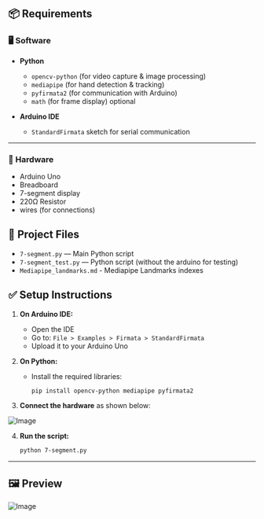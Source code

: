 ## 📦 Requirements
### 🖥️ Software
- **Python**  
  - `opencv-python` (for video capture & image processing)  
  - `mediapipe` (for hand detection & tracking)  
  - `pyfirmata2` (for communication with Arduino)
  - `math` (for frame display) optional

- **Arduino IDE**  
  - `StandardFirmata` sketch for serial communication  

---

### 🔌 Hardware
- Arduino Uno
- Breadboard
- 7-segment display
- 220Ω Resistor
-  wires (for connections)

## 📂 Project Files

- `7-segment.py` — Main Python script 
- `7-segment_test.py` — Python script (without the arduino for testing)
- `Mediapipe_landmarks.md` - Mediapipe Landmarks indexes

## ✅ Setup Instructions

1. **On Arduino IDE:**
   - Open the IDE
   - Go to: `File > Examples > Firmata > StandardFirmata`
   - Upload it to your Arduino Uno

2. **On Python:**
   - Install the required libraries:
     ```bash
     pip install opencv-python mediapipe pyfirmata2
     ```

3. **Connect the hardware** as shown below:

![Image](https://github.com/user-attachments/assets/2c3912fe-8ebb-4c25-9d69-872ba55c9608)

4. **Run the script:**
   ```bash
   python 7-segment.py

  ---
  ## 🖼️ Preview

![Image](https://github.com/user-attachments/assets/c0602c65-b421-477e-a9b2-aac2c1655cab)



